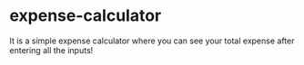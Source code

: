 # expense-calculator
It is a simple expense calculator where you can see your total expense after entering all the inputs!
